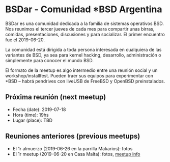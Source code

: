 # BSDar - Comunidad *BSD Argentina

BSDar es una comunidad dedicada a la familia de sistemas operativos BSD. Nos reunimos el tercer jueves de cada mes para compartir unas birras, comidas, presentaciones, discusiones y para socializar. El primer encuentro fue el 2019-06-20.

La comunidad está dirigida a toda persona interesada en cualquiera de las variantes de BSD, ya sea para kernel hacking, desarrollo, administración o simplemente para conocer el mundo BSD.

El formato de la meetup es algo intermedio entre una reunión social y un workshop/installfest. Pueden traer sus equipos para experimentar con *BSD – habrá pendrives con liveUSB de FreeBSD y OpenBSD preinstalados.

## Próxima reunión (next meetup)
* Fecha (date): 2019-07-18
* Hora (time): 19hs
* Lugar (place): TBD

## Reuniones anteriores (previous meetups)
* El 1r almuerzo (2019-06-26 en la parrilla Makarios): fotos
* El 1r meetup (2019-06-20 en Casa Malta): fotos, [meetup info](https://www.meetup.com/sysarmy/events/262444553/)
